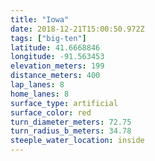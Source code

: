 ```yaml
---
title: "Iowa"
date: 2018-12-21T15:00:50.972Z
tags: ["big-ten"]
latitude: 41.6668846
longitude: -91.563453
elevation_meters: 199
distance_meters: 400
lap_lanes: 8
home_lanes: 8
surface_type: artificial
surface_color: red
turn_diameter_meters: 72.75
turn_radius_b_meters: 34.78
steeple_water_location: inside
---
```

